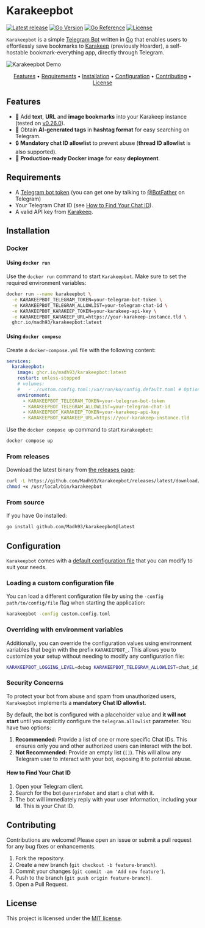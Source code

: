 # Karakeepbot

[![Latest release](https://img.shields.io/github/v/tag/Madh93/karakeepbot?label=Release)](https://github.com/Madh93/karakeepbot/releases)
[![Go Version](https://img.shields.io/badge/Go-1.24-blue)](https://go.dev/doc/install)
[![Go Reference](https://pkg.go.dev/badge/github.com/Madh93/karakeepbot.svg)](https://pkg.go.dev/github.com/Madh93/karakeepbot)
[![License](https://img.shields.io/badge/License-MIT-brightgreen)](LICENSE)

`Karakeepbot` is a simple [Telegram Bot](https://core.telegram.org/bots) written in [Go](https://go.dev/) that enables users to effortlessly save bookmarks to [Karakeep](https://karakeep.app) (previously Hoarder), a self-hostable bookmark-everything app, directly through Telegram.

![Karakeepbot Demo](./docs/gif/demo.gif)

<p align="center">
  <a href="#features">Features</a> •
  <a href="#requirements">Requirements</a> •
  <a href="#installation">Installation</a> •
  <a href="#configuration">Configuration</a> •
  <a href="#contributing">Contributing</a> •
  <a href="#license">License</a>
</p>

## Features

- 📄 Add **text**, **URL** and **image bookmarks** into your Karakeep instance (tested on [v0.26.0](https://github.com/karakeep-app/karakeep/releases/tag/v0.26.0)).
- 🤖 Obtain **AI-generated tags** in **hashtag format** for easy searching on Telegram.
- 🔒 **Mandatory chat ID allowlist** to prevent abuse (**thread ID allowlist** is also supported).
- 🐳 **Production-ready Docker image** for easy **deployment**.

## Requirements

- A [Telegram bot token](https://core.telegram.org/bots/features#botfather) (you can get one by talking to [@BotFather](https://t.me/BotFather) on Telegram)
- Your Telegram Chat ID (see [How to Find Your Chat ID](#how-to-find-your-chat-id)).
- A valid API key from [Karakeep](https://docs.karakeep.app/screenshots#settings).

## Installation

### Docker

#### Using `docker run`

Use the `docker run` command to start `Karakeepbot`. Make sure to set the required environment variables:

```sh
docker run --name karakeepbot \
  -e KARAKEEPBOT_TELEGRAM_TOKEN=your-telegram-bot-token \
  -e KARAKEEPBOT_TELEGRAM_ALLOWLIST=your-telegram-chat-id \
  -e KARAKEEPBOT_KARAKEEP_TOKEN=your-karakeep-api-key \
  -e KARAKEEPBOT_KARAKEEP_URL=https://your-karakeep-instance.tld \
  ghcr.io/madh93/karakeepbot:latest
```

#### Using `docker compose`

Create a `docker-compose.yml` file with the following content:

```yml
services:
  karakeepbot:
    image: ghcr.io/madh93/karakeepbot:latest
    restart: unless-stopped
    # volumes:
    #   - ./custom.config.toml:/var/run/ko/config.default.toml # Optional: specify a custom configuration file instead of the default one
    environment:
      - KARAKEEPBOT_TELEGRAM_TOKEN=your-telegram-bot-token
      - KARAKEEPBOT_TELEGRAM_ALLOWLIST=your-telegram-chat-id
      - KARAKEEPBOT_KARAKEEP_TOKEN=your-karakeep-api-key
      - KARAKEEPBOT_KARAKEEP_URL=https://your-karakeep-instance.tld
```

Use the `docker compose up` command to start `Karakeepbot`:

```sh
docker compose up
```

### From releases

Download the latest binary from [the releases page](https://github.com/Madh93/karakeepbot/releases):

```sh
curl -L https://github.com/Madh93/karakeepbot/releases/latest/download/karakeepbot_$(uname -s)_$(uname -m).tar.gz | tar -xz -O karakeepbot > /usr/local/bin/karakeepbot
chmod +x /usr/local/bin/karakeepbot
```

### From source

If you have Go installed:

```sh
go install github.com/Madh93/karakeepbot@latest
```

## Configuration

`Karakeepbot` comes with a [default configuration file](config.default.toml) that you can modify to suit your needs.

### Loading a custom configuration file

You can load a different configuration file by using the `-config path/to/config/file` flag when starting the application:

```sh
karakeepbot -config custom.config.toml
```

### Overriding with environment variables

Additionally, you can override the configuration values using environment variables that begin with the prefix `KARAKEEPBOT_`. This allows you to customize your setup without needing to modify any configuration file:

```sh
KARAKEEPBOT_LOGGING_LEVEL=debug KARAKEEPBOT_TELEGRAM_ALLOWLIST=chat_id_1,chat_id_2 karakeepbot
```

### Security Concerns

To protect your bot from abuse and spam from unauthorized users, `Karakeepbot` implements a **mandatory Chat ID allowlist**.

By default, the bot is configured with a placeholder value and **it will not start** until you explicitly configure the `telegram.allowlist` parameter. You have two options:

1. **Recommended:** Provide a list of one or more specific Chat IDs. This ensures only you and other authorized users can interact with the bot.
2. **Not Recommended:** Provide an empty list (`[]`). This will allow any Telegram user to interact with your bot, exposing it to potential abuse.

#### How to Find Your Chat ID

1. Open your Telegram client.
2. Search for the bot `@userinfobot` and start a chat with it.
3. The bot will immediately reply with your user information, including your **Id**. This is your Chat ID.

## Contributing

Contributions are welcome! Please open an issue or submit a pull request for any bug fixes or enhancements.

1. Fork the repository.
2. Create a new branch (`git checkout -b feature-branch`).
3. Commit your changes (`git commit -am 'Add new feature'`).
4. Push to the branch (`git push origin feature-branch`).
5. Open a Pull Request.

## License

This project is licensed under the [MIT license](LICENSE).
